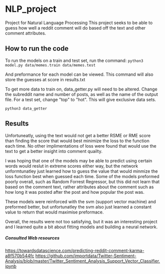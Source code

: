# NLP_project
Project for Natural Language Processing
This project seeks to be able to guess how well a reddit comment will do based off the text and other comment attributes. 

## How to run the code
To run the models on a train and test set, run the command:
`python3 model.py data/memes.train data/memes.test`

And preformance for each model can be viewed. This command will also store the guesses at score in results.txt

To get more data to train on, data_getter.py will need to be altered. Change the subreddit name and number of posts, as well as the name of the output file. 
For a test set, change "top" to "hot". This will give exclusive data sets. 

`python3 data_getter`

## Results
Unfortuneatly, using the text would not get a better RSME or RME score than finding the score that would best minimize the loss to the function each time. 
No other implimentations of loss were found that would use the text to get a better insight into comment quailty. 

I was hoping that one of the models may be able to predict using certain words would reslut in extreme scores either way, but the network unformtunatley just learned how to guess the value that would minmize the loss function best when guessed each time. 
Some of the models preformed poorly overall, such as Random Forrest Regressor, but this did not learn that based on the comment text, rather attributes about the comment such as how long it was posted after the post and how popular the post was. 

These models were reinforced with the svm (support vector machine) and preformed better, but unfortunatley the svm also just learned a constant value to return that would maximise preformace. 

Overall, the results were not too satisfying, but it was an interesting project and I learned quite a bit about fitting models and building a neural network. 


##### Consulted Web resources
https://towardsdatascience.com/predicting-reddit-comment-karma-a8f570b544fc
https://github.com/importdata/Twitter-Sentiment-Analysis/blob/master/Twitter_Sentiment_Analysis_Support_Vector_Classifier.ipynb

